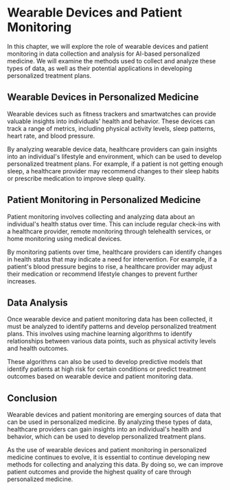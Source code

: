 Wearable Devices and Patient Monitoring
========================================================================================================

In this chapter, we will explore the role of wearable devices and patient monitoring in data collection and analysis for AI-based personalized medicine. We will examine the methods used to collect and analyze these types of data, as well as their potential applications in developing personalized treatment plans.

Wearable Devices in Personalized Medicine
-----------------------------------------

Wearable devices such as fitness trackers and smartwatches can provide valuable insights into individuals' health and behavior. These devices can track a range of metrics, including physical activity levels, sleep patterns, heart rate, and blood pressure.

By analyzing wearable device data, healthcare providers can gain insights into an individual's lifestyle and environment, which can be used to develop personalized treatment plans. For example, if a patient is not getting enough sleep, a healthcare provider may recommend changes to their sleep habits or prescribe medication to improve sleep quality.

Patient Monitoring in Personalized Medicine
-------------------------------------------

Patient monitoring involves collecting and analyzing data about an individual's health status over time. This can include regular check-ins with a healthcare provider, remote monitoring through telehealth services, or home monitoring using medical devices.

By monitoring patients over time, healthcare providers can identify changes in health status that may indicate a need for intervention. For example, if a patient's blood pressure begins to rise, a healthcare provider may adjust their medication or recommend lifestyle changes to prevent further increases.

Data Analysis
-------------

Once wearable device and patient monitoring data has been collected, it must be analyzed to identify patterns and develop personalized treatment plans. This involves using machine learning algorithms to identify relationships between various data points, such as physical activity levels and health outcomes.

These algorithms can also be used to develop predictive models that identify patients at high risk for certain conditions or predict treatment outcomes based on wearable device and patient monitoring data.

Conclusion
----------

Wearable devices and patient monitoring are emerging sources of data that can be used in personalized medicine. By analyzing these types of data, healthcare providers can gain insights into an individual's health and behavior, which can be used to develop personalized treatment plans.

As the use of wearable devices and patient monitoring in personalized medicine continues to evolve, it is essential to continue developing new methods for collecting and analyzing this data. By doing so, we can improve patient outcomes and provide the highest quality of care through personalized medicine.
